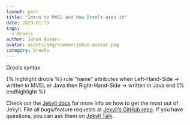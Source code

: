 ```yaml
---
layout: post
title: "Intro to MVEL and how Drools uses it"
date: 2023-01-19
tags:
  - Drools
author: Juhan Aasaru
avatar: assets/img/common/juhan-avatar.png
category: Drools
---
```


Drools syntax

{% highlight drools %}
rule "name"
  attributes
when
  Left-Hand-Side -> written in MVEL or Java
then
  Right-Hand-Side -> written in Java
end
{% endhighlight %}

Check out the [Jekyll docs][jekyll-docs] for more info on how to get the most out of Jekyll. File all bugs/feature requests at [Jekyll’s GitHub repo][jekyll-gh]. If you have questions, you can ask them on [Jekyll Talk][jekyll-talk].

[jekyll-docs]: https://jekyllrb.com/docs/home
[jekyll-gh]: https://github.com/jekyll/jekyll
[jekyll-talk]: https://talk.jekyllrb.com/
